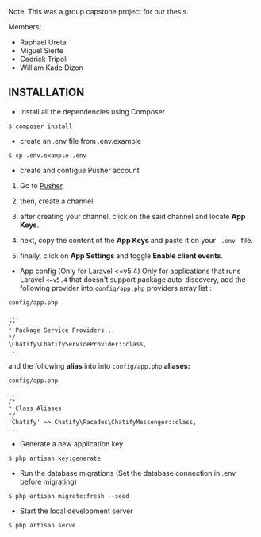 Note:
This was a group capstone project for our thesis.

Members:
- Raphael Ureta 
- Miguel Sierte
- Cedrick Tripoli
- William Kade Dizon


## INSTALLATION

- Install all the dependencies using Composer

``` $ composer install ```

- create an .env file from .env.example

``` $ cp .env.example .env ```

- create and configue Pusher account

1. Go to [Pusher](https://dashboard.pusher.com/accounts/sign_in).

2. then, create a channel.

3. after creating your channel, click on the said channel and locate <strong> App Keys</strong>.

4. next, copy the content of the <strong> App Keys </strong> and paste it on your <code> .env </code> file.

5. finally, click on <strong> App Settings </strong> and toggle <strong> Enable client events</strong>.

- App config (Only for Laravel <=v5.4)
Only for applications that runs Laravel <code><=v5.4</code> that doesn't support package auto-discovery, add the following provider into <code>config/app.php</code> providers array list :

```config/app.php```
```
...
/*
* Package Service Providers...
*/
\Chatify\ChatifyServiceProvider::class,
...
```

and the following <strong>alias</strong> into into ```config/app.php``` <strong>aliases:</strong>

```config/app.php```
```
...
/*
* Class Aliases
*/
'Chatify' => Chatify\Facades\ChatifyMessenger::class,
...
```

- Generate a new application key

``` $ php artisan key:generate ```

- Run the database migrations (Set the database connection in .env before migrating)

``` $ php artisan migrate:fresh --seed ```

- Start the local development server

``` $ php artisan serve ```


